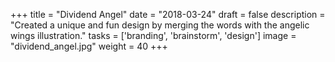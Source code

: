 +++
title = "Dividend Angel"
date = "2018-03-24"
draft = false
description = "Created a unique and fun design by merging the words with the angelic wings illustration."
tasks = ['branding', 'brainstorm', 'design']
image = "dividend_angel.jpg"
weight = 40
+++
